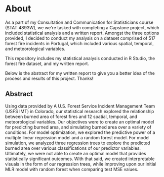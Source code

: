 # About

As a part of my Consultation and Communication for Statisticians course (STAT 4893W), we we're tasked with completing a Capstone project, which included statistical analysis and a written report. Amongst the three options provided, I decided to conduct my analysis on a dataset comprised of 517 forest fire incidents in Portugal, which included various spatial, temporal, and meteorological variables. 

This repository includes my statistical analysis conducted in R Studio, the forest fire dataset, and my written report.

Below is the abstract for my written report to give you a better idea of the process and results of this project. Thanks!

## Abstract

Using data provided by A U.S. Forest Service Incident Management Team (USFS IMT) in Colorado, our statistical research explored the relationship between burned area of forest fires and 12 spatial, temporal, and meteorological variables. Our objectives were to create an optimal model for predicting burned area, and simulating burned area over a variety of conditions. For model optimization, we explored the predictive power of a multiple linear regression model and a random forest model. For model simulation, we analyzed three regression trees to explore the predicted burned area over various classifications of our predictor variables. Ultimately, we were not able to create an optimal model that provides statistically significant outcomes. With that said, we created interpretable visuals in the form of our regression trees, while improving upon our initial MLR model with random forest when comparing test MSE values.
